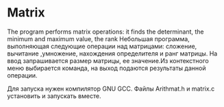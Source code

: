 # Matrix
The program performs matrix operations: it finds the determinant, the minimum and maximum value, the rank
Небольшая программа, выполняющая следующие операции над матрицами: сложение, вычитание ,умножение, нахождения определителя и ранг матрицы.
На ввод запрашивается размер матрицы, ее значение.Из контекстного меню выбирается команда, на выход подаются результаты данной операции.

Для запуска нужен компилятор GNU GCC. Файлы Arithmat.h и matrix.c установить и запускать вместе.
